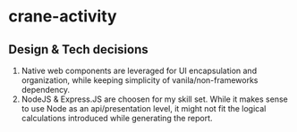 # crane-activity

## Design & Tech decisions
1. Native web components are leveraged for UI encapsulation and organization, while keeping simplicity of vanila/non-frameworks dependency.
2. NodeJS & Express.JS are choosen for my skill set. While it makes sense to use Node as an api/presentation level, it might not fit the logical calculations introduced while generating the report.